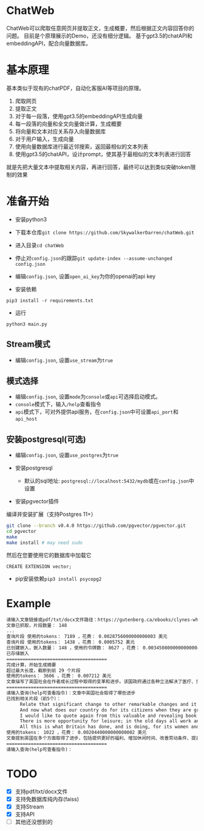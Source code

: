 # ChatWeb

ChatWeb可以爬取任意网页并提取正文，生成概要，然后根据正文内容回答你的问题。
目前是个原理展示的Demo，还没有细分逻辑。
基于gpt3.5的chatAPI和embeddingAPI，配合向量数据库。

# 基本原理

基本类似于现有的chatPDF，自动化客服AI等项目的原理。

1. 爬取网页
2. 提取正文
3. 对于每一段落，使用gpt3.5的embeddingAPI生成向量
4. 每一段落的向量和全文向量做计算，生成概要
5. 将向量和文本对应关系存入向量数据库
6. 对于用户输入，生成向量
7. 使用向量数据库进行最近邻搜索，返回最相似的文本列表
8. 使用gpt3.5的chatAPI，设计prompt，使其基于最相似的文本列表进行回答

就是先把大量文本中提取相关内容，再进行回答，最终可以达到类似突破token限制的效果

# 准备开始

- 安装python3

- 下载本仓库`git clone https://github.com/SkywalkerDarren/chatWeb.git`

- 进入目录`cd chatWeb`

- 停止对`config.json`的跟踪`git update-index --assume-unchanged config.json`

- 编辑`config.json`, 设置`open_ai_key`为你的openai的api key

- 安装依赖

```
pip3 install -r requirements.txt
```

- 运行

```
python3 main.py
```

## Stream模式

- 编辑`config.json`, 设置`use_stream`为`true`

## 模式选择

- 编辑`config.json`, 设置`mode`为`console`或`api`可选择启动模式。
- `console`模式下，输入`/help`查看指令
- `api`模式下，可对外提供api服务，在`config.json`中可设置`api_port`和`api_host`

## 安装postgresql(可选)

- 编辑`config.json`, 设置`use_postgres`为`true`

- 安装postgresql
    - 默认的sql地址: `postgresql://localhost:5432/mydb`或在`config.json`中设置
- 安装pgvector插件

编译并安装扩展（支持Postgres 11+）

```bash
git clone --branch v0.4.0 https://github.com/pgvector/pgvector.git
cd pgvector
make
make install # may need sudo
```

然后在您要使用它的数据库中加载它

```postgresql
CREATE EXTENSION vector;
```

- pip安装依赖`pip3 install psycopg2`


# Example
```txt
请输入文章链接或pdf/txt/docx文件路径：https://gutenberg.ca/ebooks/clynes-when/clynes-when-00-h.html
文章已抓取，片段数量： 148
...
查询片段 使用的tokens： 7189 ，花费： 0.0028756000000000003 美元
查询片段 使用的tokens： 1438 ，花费： 0.0005752 美元
已创建嵌入，嵌入数量： 148 ，使用的令牌数： 8627 ，花费： 0.0034508000000000004 美元
已存储嵌入
=====================================
完成计算，开始生成摘要
超过最大长度，截断到前 29 个片段
使用的tokens： 3606 ，花费： 0.007212 美元
文章描写了英国社会在作者成长过程中取得的变革和进步。该国政府通过各种立法解决了医疗、失业、工伤等问题，改善了工人和儿童的生活，提供了更多的教育和康乐机会。社会福利制度也在不断发展，注重母婴健康，为孩子们提供更好的成长环境。尽管取得了这些成就，但文章也指出仍有许多问题需要解决，如教育个性化和培养卓越人才等。作者鼓励人们意识到已取得的进步，但也不应忘记还有许多工作要做。
=====================================
请输入查询(help可查看指令)：文章中英国社会取得了哪些进步
已找到相关片段（前5个）：
	 Relate that significant change to other remarkable changes and it is possible to have some idea of what this new and developing social England means to all of us. And to the weaving of this fabric of our material life our magnificent social services have made a great contribution.
	 And now what does our country do for its citizens when they are grown-up and go out in the world? It is impossible to answer that question without feeling a glow of pride in our achievements. Looking back again on the changes I have seen in my own lifetime, I am amazed at the tremendous strides that have been made in providing greater comfort, happiness and security for the men and women of Britain. I am not complacent; I am not satisfied. There are many reforms yet to be made; much progress still to be registered, but it would be ungenerous and unreal not to recognise all that has been done.
	 I would like to quote again from this valuable and revealing book a passage which seems to me singularly appropriate at the moment: "Nothing is more exasperating to those to whom social reform is religion in action than the readiness with which the English neglect, forget or minimise their achievements. The visitor from Central Europe will tell with enthusiasm of the decline of illiteracy in his country since the war. The Englishman scarcely knows the meaning of the word, still less does he trouble to enquire whether illiteracy still exists in England.
	 There is more opportunity for leisure; in the old days all work and no play made Jack a very dull boy. Hours of labour are shorter, conditions of employment better, wages higher. And much of this improved standard is due to the work of the Trade Union and Labour Movement which has banded men and women together in democratic organisations in order to make life more tolerable for all. But, of course, it is not the work of the Trade Union and Labour Movement only. To pioneers like Robert Owen and Lord Shaftesbury, to countless men and women of goodwill who have never identified themselves with any Party, to progressively minded people in all the political Parties, the workers and the nation owe an incalculable debt.
	 All this is what Britain has done, and is doing, for its women and children with the object of building up a healthy people fit to play their proper part in the work of the nation.
使用的tokens： 1022 ，花费： 0.0020440000000000002 美元
文章提到英国在多个方面取得了进步，包括提供更好的福利、增加休闲时间、改善劳动条件、提高工资、改进教育系统、改善妇女和儿童的状况、减少未成年犯罪、创建公共机构等等。这些进步为英国的发展和社会进步做出了巨大贡献。
=====================================
请输入查询(help可查看指令)：
```

# TODO
- [x] 支持pdf/txt/docx文件
- [x] 支持免数据库纯内存(faiss)
- [x] 支持Stream
- [x] 支持API
- [ ] 其他还没想到的
